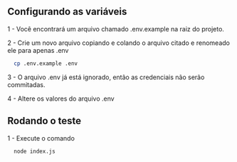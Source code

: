 ## Configurando as variáveis

1 - Você encontrará um arquivo chamado .env.example na raiz do projeto. 

2 - Crie um novo arquivo copiando e colando o arquivo citado e renomeado ele para apenas .env

```bash
  cp .env.example .env
```
3 - O arquivo .env já está ignorado, então as credenciais não serão commitadas.

4 - Altere os valores do arquivo .env 

## Rodando o teste

1 - Execute o comando

```bash
  node index.js
```
